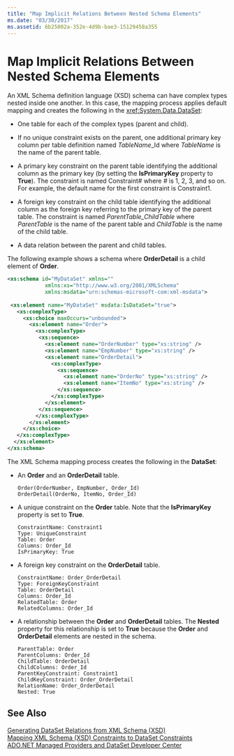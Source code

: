 ```yaml
---
title: "Map Implicit Relations Between Nested Schema Elements"
ms.date: "03/30/2017"
ms.assetid: 6b25002a-352e-4d9b-bae3-15129458a355
---
```

# Map Implicit Relations Between Nested Schema Elements
An XML Schema definition language (XSD) schema can have complex types nested inside one another. In this case, the mapping process applies default mapping and creates the following in the <xref:System.Data.DataSet>:  
  
- One table for each of the complex types (parent and child).  
  
- If no unique constraint exists on the parent, one additional primary key column per table definition named *TableName*_Id where *TableName* is the name of the parent table.  
  
- A primary key constraint on the parent table identifying the additional column as the primary key (by setting the **IsPrimaryKey** property to **True**). The constraint is named Constraint<em>#</em> where *#* is 1, 2, 3, and so on. For example, the default name for the first constraint is Constraint1.  
  
- A foreign key constraint on the child table identifying the additional column as the foreign key referring to the primary key of the parent table. The constraint is named *ParentTable_ChildTable* where *ParentTable* is the name of the parent table and *ChildTable* is the name of the child table.  
  
- A data relation between the parent and child tables.  
  
 The following example shows a schema where **OrderDetail** is a child element of **Order**.  
  
```xml  
<xs:schema id="MyDataSet" xmlns=""   
            xmlns:xs="http://www.w3.org/2001/XMLSchema"   
            xmlns:msdata="urn:schemas-microsoft-com:xml-msdata">  
  
 <xs:element name="MyDataSet" msdata:IsDataSet="true">  
   <xs:complexType>  
     <xs:choice maxOccurs="unbounded">  
       <xs:element name="Order">  
         <xs:complexType>  
          <xs:sequence>  
            <xs:element name="OrderNumber" type="xs:string" />  
            <xs:element name="EmpNumber" type="xs:string" />  
            <xs:element name="OrderDetail">  
              <xs:complexType>  
                <xs:sequence>  
                  <xs:element name="OrderNo" type="xs:string" />  
                  <xs:element name="ItemNo" type="xs:string" />  
                </xs:sequence>  
              </xs:complexType>  
            </xs:element>  
          </xs:sequence>  
         </xs:complexType>  
       </xs:element>  
     </xs:choice>  
   </xs:complexType>  
  </xs:element>  
</xs:schema>  
```  
  
 The XML Schema mapping process creates the following in the **DataSet**:  
  
- An **Order** and an **OrderDetail** table.  
  
  ```  
  Order(OrderNumber, EmpNumber, Order_Id)  
  OrderDetail(OrderNo, ItemNo, Order_Id)  
  ```  
  
- A unique constraint on the **Order** table. Note that the **IsPrimaryKey** property is set to **True**.  
  
  ```  
  ConstraintName: Constraint1  
  Type: UniqueConstraint  
  Table: Order  
  Columns: Order_Id   
  IsPrimaryKey: True  
  ```  
  
- A foreign key constraint on the **OrderDetail** table.  
  
  ```  
  ConstraintName: Order_OrderDetail  
  Type: ForeignKeyConstraint  
  Table: OrderDetail  
  Columns: Order_Id   
  RelatedTable: Order  
  RelatedColumns: Order_Id   
  ```  
  
- A relationship between the **Order** and **OrderDetail** tables. The **Nested** property for this relationship is set to **True** because the **Order** and **OrderDetail** elements are nested in the schema.  
  
  ```  
  ParentTable: Order  
  ParentColumns: Order_Id   
  ChildTable: OrderDetail  
  ChildColumns: Order_Id   
  ParentKeyConstraint: Constraint1  
  ChildKeyConstraint: Order_OrderDetail  
  RelationName: Order_OrderDetail  
  Nested: True  
  ```  
  
## See Also  
 [Generating DataSet Relations from XML Schema (XSD)](../../../../../docs/framework/data/adonet/dataset-datatable-dataview/generating-dataset-relations-from-xml-schema-xsd.md)  
 [Mapping XML Schema (XSD) Constraints to DataSet Constraints](../../../../../docs/framework/data/adonet/dataset-datatable-dataview/mapping-xml-schema-xsd-constraints-to-dataset-constraints.md)  
 [ADO.NET Managed Providers and DataSet Developer Center](http://go.microsoft.com/fwlink/?LinkId=217917)
